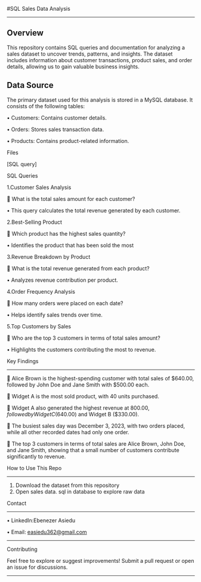 #SQL Sales Data Analysis
________________________________________
## Overview

This repository contains SQL queries and documentation for analyzing a sales dataset
to uncover trends, patterns, and insights. The dataset includes information about customer transactions, product sales, and order details, allowing us to gain valuable business insights.


## Data Source

The primary dataset used for this analysis is stored in a MySQL database. It consists of the following tables:

•	Customers: Contains customer details.

•	Orders: Stores sales transaction data.

•	Products: Contains product-related information.



Files

[SQL  query]



SQL  Queries

1.Customer Sales Analysis

	What is the total sales amount for each customer?

•	This query calculates the total revenue generated by each customer.



2.Best-Selling Product

	Which product has the highest sales quantity?

•	Identifies the product that has been sold the most



3.Revenue Breakdown by Product

	What is the total revenue generated from each product?

•	Analyzes revenue contribution per product.



4.Order Frequency Analysis

	How many orders were placed on each date?

•	Helps identify sales trends over time.



5.Top Customers by Sales

	Who are the top 3 customers in terms of total sales amount?

•	Highlights the customers contributing the most to revenue.


Key Findings
________________________________________

	Alice Brown is the highest-spending customer with total sales of $640.00, followed by John Doe and Jane Smith with $500.00 each.

	Widget A is the most sold product, with 40 units purchased.

	Widget A also generated the highest revenue at $800.00, followed by Widget C ($640.00) and Widget B ($330.00).

	The busiest sales day was December 3, 2023, with two orders placed, while all other recorded dates had only one order.

	The top 3 customers in terms of total sales are Alice Brown, John Doe, and Jane Smith, showing that a small number of customers contribute significantly to revenue.

How   to Use This Repo
________________________________________
1.	Download the dataset from this repository
2.	Open sales data. sql in database to explore raw data



Contact
________________________________________
•	LinkedIn:Ebenezer Asiedu


•	Email: easiedu362@gmail.com
________________________________________

Contributing


Feel free to explore or suggest improvements! Submit a pull request or open an issue for discussions.
________________________________________







































